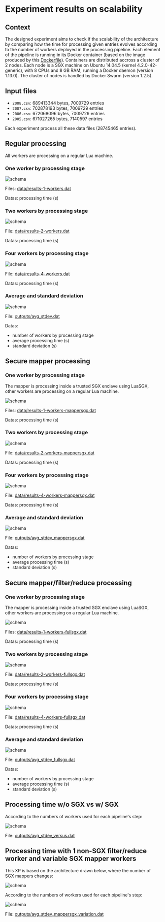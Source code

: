 # Experiment results on scalability


## Context

The designed experiment aims to check if the scalability of the architecture by comparing how the time for processing given entries evolves according to the number of workers deployed in the processing pipeline.
Each element of the pipeline is running in its Docker container (based on the image produced by this [Dockerfile](../../../docker-image/Dockerfile)).
Containers are distributed accross a cluster of 2 nodes.
Each node is a SGX machine on Ubuntu 14.04.5 (kernel 4.2.0-42-generic), with 8 CPUs and 8 GB RAM, running a Docker daemon (version 1.13.0).
The cluster of nodes is handled by Docker Swarm (version 1.2.5).


## Input files

* `2008.csv`: 689413344 bytes, 7009729 entries
* `2007.csv`: 702878193 bytes, 7009729 entries
* `2006.csv`: 672068096 bytes, 7009729 entries
* `2005.csv`: 671027265 bytes, 7140597 entries

Each experiment process all these data files (28745465 entries).


## Regular processing

All workers are processing on a regular Lua machine.

### One worker by processing stage

![schema](../images/4_data_1_worker_by_type.png)

Files: [data/results-1-workers.dat](data/results-1-workers.dat)

Datas: processing time (s)

### Two workers by processing stage

![schema](../images/4_data_2_workers_by_type.png)

File: [data/results-2-workers.dat](data/results-2-workers.dat)

Datas: processing time (s)

### Four workers by processing stage

![schema](../images/4_data_4_workers_by_type.png)

File: [data/results-4-workers.dat](data/results-4-workers.dat)

Datas: processing time (s)

### Average and standard deviation

![schema](outputs/avg_stdev.png)

File: [outputs/avg_stdev.dat](outputs/avg_stdev.dat)

Datas:
* number of workers by processing stage
* average processing time (s)
* standard deviation (s)


## Secure mapper processing

### One worker by processing stage

The mapper is processing inside a trusted SGX enclave using LuaSGX, other workers are processing on a regular Lua machine.

![schema](../images/4_data_1_worker_by_type_mappersgx.png)

Files: [data/results-1-workers-mappersgx.dat](data/results-1-workers-mappersgx.dat)

Datas: processing time (s)

### Two workers by processing stage

![schema](../images/4_data_2_workers_by_type_mappersgx.png)

File: [data/results-2-workers-mappersgx.dat](data/results-2-workers-mappersgx.dat)

Datas: processing time (s)

### Four workers by processing stage

![schema](../images/4_data_4_workers_by_type_mappersgx.png)

File: [data/results-4-workers-mappersgx.dat](data/results-4-workers-mappersgx.dat)

Datas: processing time (s)

### Average and standard deviation

![schema](outputs/avg_stdev_mappersgx.png)

File: [outputs/avg_stdev_mappersgx.dat](outputs/avg_stdev_mappersgx.dat)

Datas:
* number of workers by processing stage
* average processing time (s)
* standard deviation (s)


## Secure mapper/filter/reduce processing

### One worker by processing stage

The mapper is processing inside a trusted SGX enclave using LuaSGX, other workers are processing on a regular Lua machine.

![schema](../images/4_data_1_worker_by_type_fullsgx.png)

Files: [data/results-1-workers-fullsgx.dat](data/results-1-workers-fullsgx.dat)

Datas: processing time (s)

### Two workers by processing stage

![schema](../images/4_data_2_workers_by_type_fullsgx.png)

File: [data/results-2-workers-fullsgx.dat](data/results-2-workers-fullsgx.dat)

Datas: processing time (s)

### Four workers by processing stage

![schema](../images/4_data_4_workers_by_type_fullsgx.png)

File: [data/results-4-workers-fullsgx.dat](data/results-4-workers-fullsgx.dat)

Datas: processing time (s)

### Average and standard deviation

![schema](outputs/avg_stdev_fullsgx.png)

File: [outputs/avg_stdev_fullsgx.dat](outputs/avg_stdev_fullsgx.dat)

Datas:
* number of workers by processing stage
* average processing time (s)
* standard deviation (s)


## Processing time w/o SGX vs w/ SGX

According to the numbers of workers used for each pipeline's step:

![schema](outputs/avg_stdev_versus.png)

File: [outputs/avg_stdev_versus.dat](outputs/avg_stdev_versus.dat)


## Processing time with 1 non-SGX filter/reduce worker and variable SGX mapper workers

This XP is based on the architecture drawn below, where the number of SGX mappers changes:

![schema](../images/4_data_variable_workers_by_type_mappersgx.png)

According to the numbers of workers used for each pipeline's step:

![schema](outputs/avg_stdev_mappersgx_variation.png)

File: [outputs/avg_stdev_mappersgx_variation.dat](outputs/avg_stdev_mappersgx_variation.dat)
